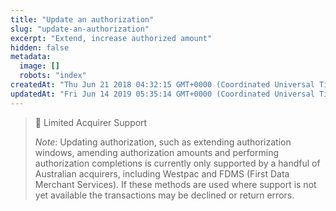 ```yaml
---
title: "Update an authorization"
slug: "update-an-authorization"
excerpt: "Extend, increase authorized amount"
hidden: false
metadata: 
  image: []
  robots: "index"
createdAt: "Thu Jun 21 2018 04:32:15 GMT+0000 (Coordinated Universal Time)"
updatedAt: "Fri Jun 14 2019 05:35:14 GMT+0000 (Coordinated Universal Time)"
---
```

> 🚧 Limited Acquirer Support
> 
> _Note_: Updating authorization, such as extending authorization windows, amending authorization amounts and performing authorization completions is currently only supported by a handful of Australian acquirers, including Westpac and FDMS (First Data Merchant Services). If these methods are used where support is not yet available the transactions may be declined or return errors.
